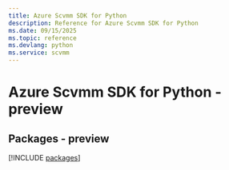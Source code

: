 ```yaml
---
title: Azure Scvmm SDK for Python
description: Reference for Azure Scvmm SDK for Python
ms.date: 09/15/2025
ms.topic: reference
ms.devlang: python
ms.service: scvmm
---
```

# Azure Scvmm SDK for Python - preview
## Packages - preview
[!INCLUDE [packages](scvmm-index.md)]